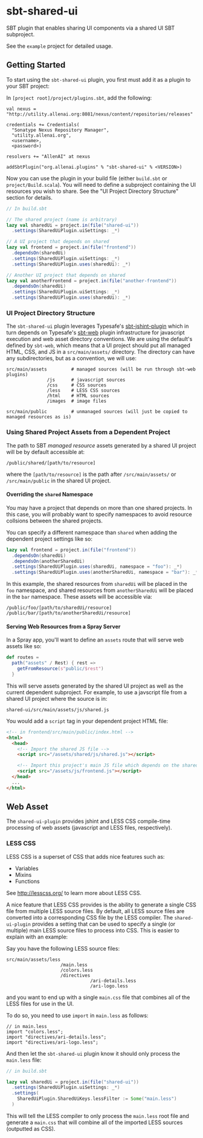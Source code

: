 sbt-shared-ui
===================

SBT plugin that enables sharing UI components via a shared UI SBT subproject.

See the `example` project for detailed usage.

## Getting Started ##

To start using the `sbt-shared-ui` plugin, you first must add it as a plugin to your SBT project:

In `[project root]/project/plugins.sbt`, add the following:

    val nexus = "http://utility.allenai.org:8081/nexus/content/repositories/releases"

    credentials += Credentials(
      "Sonatype Nexus Repository Manager",
      "utility.allenai.org",
      <username>,
      <password>)

    resolvers += "AllenAI" at nexus

    addSbtPlugin("org.allenai.plugins" % "sbt-shared-ui" % <VERSION>)

Now you can use the plugin in your build file (either `build.sbt` or `project/Build.scala`). You will need to define a subproject containing the UI resources you wish to share. See the "UI Project Directory Structure" section for details.

```scala
// In build.sbt

// The shared project (name is arbitrary)
lazy val sharedUi = project.in(file("shared-ui"))
  .settings(SharedUiPlugin.uiSettings: _*)

// A UI project that depends on shared
lazy val frontend = project.in(file("frontend"))
  .dependsOn(sharedUi)
  .settings(SharedUiPlugin.uiSettings: _*)
  .settings(SharedUiPlugin.uses(sharedUi): _*)

// Another UI project that depends on shared
lazy val anotherFrontend = project.in(file("another-frontend"))
  .dependsOn(sharedUi)
  .settings(SharedUiPlugin.uiSettings: _*)
  .settings(SharedUiPlugin.uses(sharedUi): _*)
```

### UI Project Directory Structure ###

The `sbt-shared-ui` plugin leverages Typesafe's [sbt-jshint-plugin](https://github.com/typesafehub/sbt-jshint-plugin) which in turn depends on Typesafe's [sbt-web](https://github.com/typesafehub/sbt-web) plugin infrastructure for javascript execution and web asset directory conventions. We are using the default's defined by `sbt-web`, which means that a UI project should put all managed HTML, CSS, and JS in a `src/main/assets/` directory. The directory can have any subdirectories, but as a convention, we will use:

```
src/main/assets         # managed sources (will be run through sbt-web plugins)
               /js      # javascript sources
               /css     # CSS sources
               /less    # LESS CSS sources
               /html    # HTML sources
               /images  # image files

src/main/public         # unmanaged sources (will just be copied to managed resources as is)
```

### Using Shared Project Assets from a Dependent Project ###

The path to SBT _managed resource_ assets generated by a shared UI project will be by default accessible at:

```
/public/shared/[path/to/resource]
```

where the `[path/to/resource]` is the path after `/src/main/assets/` or `/src/main/public` in the shared UI project.

#### Overriding the `shared` Namespace ####

You may have a project that depends on more than one shared projects. In this case, you will
probably want to specify namespaces to avoid resource collsions between the shared projects.

You can specify a different namespace than `shared` when adding the dependent project settings like so:

```scala
lazy val frontend = project.in(file("frontend"))
  .dependsOn(sharedUi)
  .dependsOn(anotherSharedUi)
  .settings(SharedUiPlugin.uses(sharedUi, namespace = "foo"): _*)
  .settings(SharedUiPlugin.uses(anotherSharedUi, namespace = "bar"): _*)
```

In this example, the shared resources from `sharedUi` will be placed in the `foo` namespace,
and shared resources from `anotherSharedUi` will be placed in the `bar` namespace. These assets
will be accessible via:

```
/public/foo/[path/to/sharedUi/resource]
/public/bar/[path/to/anotherSharedUi/resource]
```

#### Serving Web Resources from a Spray Server ####

In a Spray app, you'll want to define an `assets` route that will serve web assets like so:

```scala
def routes =
  path("assets" / Rest) { rest =>
    getFromResource(s"public/$rest")
  }
```

This will serve assets generated by the shared UI project as well as the current dependent subproject. For example, to use a javscript file from a shared UI project where the source is in:

`shared-ui/src/main/assets/js/shared.js`

You would add a `script` tag in your dependent project HTML file:

```html
<!-- in frontend/src/main/public/index.html -->
<html>
  <head>
    <!-- Import the shared JS file -->
    <script src="/assets/shared/js/shared.js"></script>

    <!-- Import this project's main JS file which depends on the shared JS file -->
    <script src="/assets/js/frontend.js"></script>
  </head>
  ...
</html>
```

## Web Asset  ##

The `shared-ui-plugin` provides jshint and LESS CSS compile-time processing of web assets (javascript and LESS files, respectively).

### LESS CSS ###

LESS CSS is a superset of CSS that adds nice features such as:

- Variables
- Mixins
- Functions

See http://lesscss.org/ to learn more about LESS CSS.

A nice feature that LESS CSS provides is the ability to generate a single CSS file from multiple
LESS source files. By default, all LESS source files are converted into a corresponding CSS
file by the LESS compiler. The `shared-ui-plugin` provides a setting that can be used to specify
a single (or multiple) main LESS source files to process into CSS. This is easier to explain with
an example:

Say you have the following LESS source files:

```
src/main/assets/less
                    /main.less
                    /colors.less
                    /directives
                               /ari-details.less
                               /ari-logo.less
```

and you want to end up with a single `main.css` file that combines all of the LESS files for use in the UI.

To do so, you need to use `import` in `main.less` as follows:

```less
// in main.less
import "colors.less";
import "directives/ari-details.less";
import "directives/ari-logo.less";
```

And then let the `sbt-shared-ui` plugin know it should only process the `main.less` file:

```scala
// in build.sbt

lazy val sharedUi = project.in(file("shared-ui"))
  .settings(SharedUiPlugin.uiSettings: _*)
  .settings(
    SharedUiPlugin.SharedUiKeys.lessFilter := Some("main.less")
  )
```

This will tell the LESS compiler to only process the `main.less` root file and generate a `main.css`
that will combine all of the imported LESS sources (outputted as CSS).
